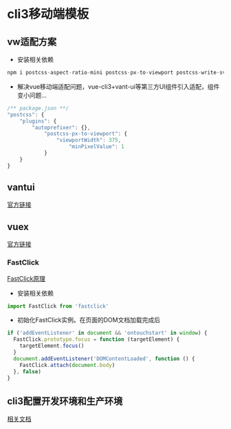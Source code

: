 # cli3移动端模板

## vw适配方案

- 安装相关依赖

```js
npm i postcss-aspect-ratio-mini postcss-px-to-viewport postcss-write-svg postcss-cssnext postcss-viewport-units cssnano cssnano-preset-advanced --S
```

- 解决vue移动端适配问题，vue-cli3+vant-ui等第三方UI组件引入适配，组件变小问题...

```js
/** package.json **/
"postcss": {
    "plugins": {
        "autoprefixer": {},
            "postcss-px-to-viewport": {
                "viewportWidth": 375, 
                    "minPixelValue": 1
            }
    }
}
```

## vantui

[官方链接](https://vant-contrib.gitee.io/vant/#/zh-CN/home)

## vuex

[官方链接](https://vuex.vuejs.org/zh/guide/)

### FastClick

[FastClick原理](https://segmentfault.com/a/1190000023617219)

- 安装相关依赖

```js
import FastClick from 'fastclick'
```

- 初始化FastClick实例。在页面的DOM文档加载完成后

```js
if ('addEventListener' in document && 'ontouchstart' in window) {
  FastClick.prototype.focus = function (targetElement) {
    targetElement.focus()
  }
  document.addEventListener('DOMContentLoaded', function () {
    FastClick.attach(document.body)
  }, false)
}
```

## cli3配置开发环境和生产环境

[相关文档](https://www.cnblogs.com/gankehuang/p/11338647.html)